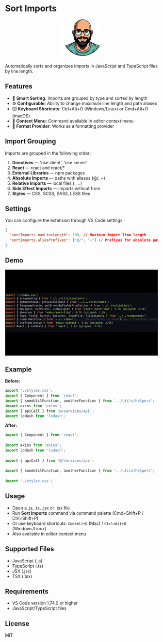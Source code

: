 # Sort Imports

<p align="center">
  <img src="./icon.png" alt="Sort Imports Logo" width="128" />
</p>

Automatically sorts and organizes imports in JavaScript and TypeScript files by line length.

## Features

- 🚀 **Smart Sorting:** Imports are grouped by type and sorted by length
- ⚙️ **Configurable:** Ability to change maximum line length and path aliases
- ⌨️ **Keyboard Shortcuts:** Ctrl+Alt+O (Windows/Linux) or Cmd+Alt+O (macOS)
- 📝 **Context Menu:** Command available in editor context menu
- 🎯 **Format Provider:** Works as a formatting provider

## Import Grouping

Imports are grouped in the following order:

1. **Directives** — 'use client', 'use server'
2. **React** — react and react/*
3. **External Libraries** — npm packages
4. **Absolute Imports** — paths with aliases (@/, ~)
5. **Relative Imports** — local files (., ..)
6. **Side Effect Imports** — imports without from
7. **Styles** — CSS, SCSS, SASS, LESS files

## Settings

You can configure the extension through VS Code settings:

```json
{
  "sortImports.maxLineLength": 100, // Maximum import line length
  "sortImports.aliasPrefixes": ["@/", "~"] // Prefixes for absolute paths
}
```

## Demo

![Sort Imports Demo](./demo.gif)

## Example

**Before:**

```ts
import './styles.css';
import { Component } from 'react';
import { someUtilFunction, anotherFunction } from '../utils/helpers';
import axios from 'axios';
import { apiCall } from '@/services/api';
import lodash from 'lodash';
```

**After:**

```ts
import { Component } from 'react';

import axios from 'axios';
import lodash from 'lodash';

import { apiCall } from '@/services/api';

import { someUtilFunction, anotherFunction } from '../utils/helpers';

import './styles.css';
```

## Usage

- Open a .js, .ts, .jsx or .tsx file
- Run **Sort Imports** command via command palette (Cmd+Shift+P / Ctrl+Shift+P)
- Or use keyboard shortcuts: `Cmd+Alt+O` (Mac) / `Ctrl+Alt+O` (Windows/Linux)
- Also available in editor context menu

## Supported Files

- JavaScript (.js)
- TypeScript (.ts)
- JSX (.jsx)
- TSX (.tsx)

## Requirements

- VS Code version 1.74.0 or higher
- JavaScript/TypeScript files

## License

MIT

